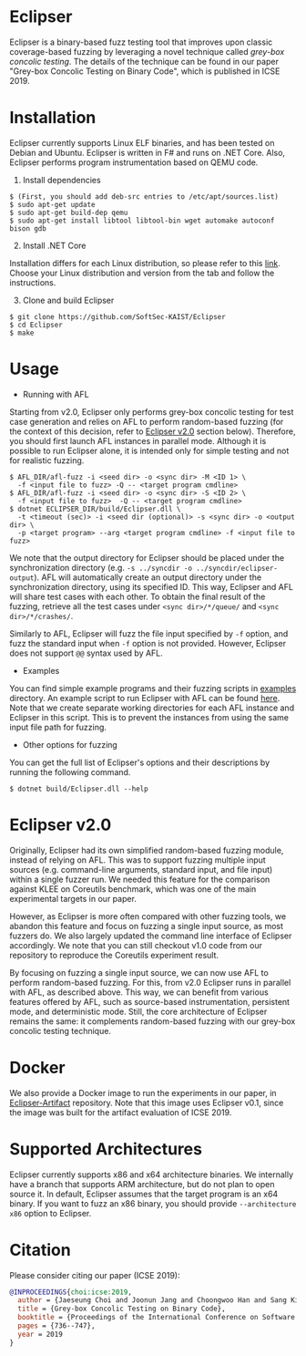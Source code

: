 Eclipser
========

Eclipser is a binary-based fuzz testing tool that improves upon classic
coverage-based fuzzing by leveraging a novel technique called *grey-box concolic
testing*. The details of the technique can be found in our paper "Grey-box
Concolic Testing on Binary Code", which is published in ICSE 2019.

# Installation

Eclipser currently supports Linux ELF binaries, and has been tested on Debian
and Ubuntu. Eclipser is written in F# and runs on .NET Core. Also, Eclipser
performs program instrumentation based on QEMU code.

1. Install dependencies

```
$ (First, you should add deb-src entries to /etc/apt/sources.list)
$ sudo apt-get update
$ sudo apt-get build-dep qemu
$ sudo apt-get install libtool libtool-bin wget automake autoconf bison gdb
```

2. Install .NET Core

Installation differs for each Linux distribution, so please refer to this
[link](https://www.microsoft.com/net/download/linux-package-manager/ubuntu18-04/sdk-current).
Choose your Linux distribution and version from the tab and follow the
instructions.

3. Clone and build Eclipser

```
$ git clone https://github.com/SoftSec-KAIST/Eclipser
$ cd Eclipser
$ make
```

# Usage

- Running with AFL

Starting from v2.0, Eclipser only performs grey-box concolic testing for test
case generation and relies on AFL to perform random-based fuzzing (for the
context of this decision, refer to [Eclipser v2.0](#eclipser-v20) section
below). Therefore, you should first launch AFL instances in parallel mode.
Although it is possible to run Eclipser alone, it is intended only for simple
testing and not for realistic fuzzing.

```
$ AFL_DIR/afl-fuzz -i <seed dir> -o <sync dir> -M <ID 1> \
  -f <input file to fuzz> -Q -- <target program cmdline>
$ AFL_DIR/afl-fuzz -i <seed dir> -o <sync dir> -S <ID 2> \
  -f <input file to fuzz>  -Q -- <target program cmdline>
$ dotnet ECLIPSER_DIR/build/Eclipser.dll \
  -t <timeout (sec)> -i <seed dir (optional)> -s <sync dir> -o <output dir> \
  -p <target program> --arg <target program cmdline> -f <input file to fuzz>
```

We note that the output directory for Eclipser should be placed under the
synchronization directory (e.g. `-s ../syncdir -o ../syncdir/eclipser-output`).
AFL will automatically create an output directory under the synchronization
directory, using its specified ID. This way, Eclipser and AFL will share test
cases with each other. To obtain the final result of the fuzzing, retrieve all
the test cases under `<sync dir>/*/queue/` and `<sync dir>/*/crashes/`.

Similarly to AFL, Eclipser will fuzz the file input specified by `-f` option, and
fuzz the standard input when `-f` option is not provided. However, Eclipser does
not support `@@` syntax used by AFL.

- Examples

You can find simple example programs and their fuzzing scripts in
[examples](./examples) directory. An example script to run Eclipser with AFL can
be found [here](examples/test_integerate.sh). Note that we create separate
working directories for each AFL instance and Eclipser in this script. This is
to prevent the instances from using the same input file path for fuzzing.

- Other options for fuzzing

You can get the full list of Eclipser's options and their descriptions by
running the following command.

```
$ dotnet build/Eclipser.dll --help
```

# Eclipser v2.0

Originally, Eclipser had its own simplified random-based fuzzing module, instead
of relying on AFL. This was to support fuzzing multiple input sources (e.g.
command-line arguments, standard input, and file input) within a single fuzzer
run. We needed this feature for the comparison against KLEE on Coreutils
benchmark, which was one of the main experimental targets in our paper.

However, as Eclipser is more often compared with other fuzzing tools, we abandon
this feature and focus on fuzzing a single input source, as most fuzzers do. We
also largely updated the command line interface of Eclipser accordingly. We note
that you can still checkout v1.0 code from our repository to reproduce the
Coreutils experiment result.

By focusing on fuzzing a single input source, we can now use AFL to perform
random-based fuzzing. For this, from v2.0 Eclipser runs in parallel with AFL, as
described above. This way, we can benefit from various features offered by AFL,
such as source-based instrumentation, persistent mode, and deterministic mode.
Still, the core architecture of Eclipser remains the same: it complements
random-based fuzzing with our grey-box concolic testing technique.

# Docker

We also provide a Docker image to run the experiments in our paper, in
[Eclipser-Artifact](https://github.com/SoftSec-KAIST/Eclipser-Artifact)
repository. Note that this image uses Eclipser v0.1, since the image was
built for the artifact evaluation of ICSE 2019.

# Supported Architectures

Eclipser currently supports x86 and x64 architecture binaries. We internally
have a branch that supports ARM architecture, but do not plan to open source it.
In default, Eclipser assumes that the target program is an x64 binary. If you
want to fuzz an x86 binary, you should provide `--architecture x86` option to
Eclipser.

# Citation

Please consider citing our paper (ICSE 2019):
```bibtex
@INPROCEEDINGS{choi:icse:2019,
  author = {Jaeseung Choi and Joonun Jang and Choongwoo Han and Sang Kil Cha},
  title = {Grey-box Concolic Testing on Binary Code},
  booktitle = {Proceedings of the International Conference on Software Engineering},
  pages = {736--747},
  year = 2019
}
```
